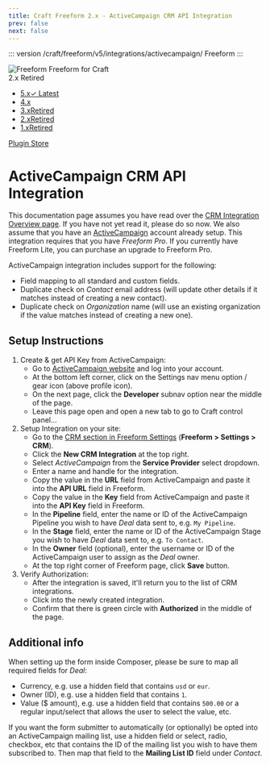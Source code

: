 ```yaml
---
title: Craft Freeform 2.x - ActiveCampaign CRM API Integration
prev: false
next: false
---
```


::: version /craft/freeform/v5/integrations/activecampaign/
Freeform
:::

<div id="pr-heading">
    <img src="https://docs.solspace.com/extras/icons/products/freeform-icon.png" alt="Freeform" class="pr-image">
    <span class="pr-name">Freeform</span>
    <span class="pr-category">for Craft</span>
    <div class="pr-v-wrapper">
        <div class="pr-v">
            <span class="pr-v-v">2.x</span>
            <span class="pr-v-type pr-retired">Retired</span>
            <span class="pr-v-arrow arrow down"></span>
        </div>
        <ul class="pr-v-list">
            <li><a href="/craft/freeform/v5/">5.x<span class="pr-v-type pr-latest">✓ Latest</span></a></li>
            <li><a href="/craft/freeform/v4/">4.x</a></li>
            <li><a href="/craft/freeform/v3/">3.x<span class="pr-v-type pr-retired">Retired</span></a></li>
            <li><a href="/craft/freeform/v2/">2.x<span class="pr-v-type pr-retired">Retired</span></a></li>
            <li><a href="/craft/freeform/v1/">1.x<span class="pr-v-type pr-retired">Retired</span></a></li>
        </ul>
    </div>
    <div class="pr-buy">
        <a href="https://plugins.craftcms.com/freeform" class="button button-blue"><span class="external-url">Plugin Store</span></a>
    </div>
</div>

<span class="page-section"></span>

# ActiveCampaign CRM API Integration <Badge type="pro" text="Pro" /> <Badge type="feature" text="2.5.25+" />

This documentation page assumes you have read over the [CRM Integration Overview page](README.md). If you have not yet read it, please do so now. We also assume that you have an [ActiveCampaign](https://www.activecampaign.com) account already setup. This integration requires that you have *Freeform Pro*. If you currently have Freeform Lite, you can purchase an upgrade to Freeform Pro.

ActiveCampaign integration includes support for the following:

* Field mapping to all standard and custom fields.
* Duplicate check on *Contact* email address (will update other details if it matches instead of creating a new contact).
* Duplicate check on *Organization* name (will use an existing organization if the value matches instead of creating a new one).

## Setup Instructions

1. Create & get API Key from ActiveCampaign:
	* Go to [ActiveCampaign website](https://www.activecampaign.com) and log into your account.
	* At the bottom left corner, click on the Settings nav menu option / gear icon (above profile icon).
	* On the next page, click the **Developer** subnav option near the middle of the page.
	* Leave this page open and open a new tab to go to Craft control panel...
2. Setup Integration on your site:
	* Go to the [CRM section in Freeform Settings](../../setup/settings.md#api-integrations) (**Freeform > Settings > CRM**).
	* Click the **New CRM Integration** at the top right.
	* Select *ActiveCampaign* from the **Service Provider** select dropdown.
	* Enter a name and handle for the integration.
	* Copy the value in the **URL** field from ActiveCampaign and paste it into the **API URL** field in Freeform.
	* Copy the value in the **Key** field from ActiveCampaign and paste it into the **API Key** field in Freeform.
	* In the **Pipeline** field, enter the name or ID of the ActiveCampaign Pipeline you wish to have *Deal* data sent to, e.g. `My Pipeline`.
	* In the **Stage** field, enter the name or ID of the ActiveCampaign Stage you wish to have *Deal* data sent to, e.g. `To Contact`.
	* In the **Owner** field (optional), enter the username or ID of the ActiveCampaign user to assign as the *Deal* owner.
	* At the top right corner of Freeform page, click **Save** button.
3. Verify Authorization:
	* After the integration is saved, it'll return you to the list of CRM integrations.
	* Click into the newly created integration.
	* Confirm that there is green circle with **Authorized** in the middle of the page.

## Additional info

When setting up the form inside Composer, please be sure to map all required fields for *Deal*:
* Currency, e.g. use a hidden field that contains `usd` or `eur`.
* Owner (ID), e.g. use a hidden field that contains `1`.
* Value ($ amount), e.g. use a hidden field that contains `500.00` or a regular input/select that allows the user to select the value, etc.

If you want the form submitter to automatically (or optionally) be opted into an ActiveCampaign mailing list, use a hidden field or select, radio, checkbox, etc that contains the ID of the mailing list you wish to have them subscribed to. Then map that field to the **Mailing List ID** field under *Contact*.
